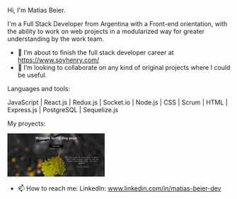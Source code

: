 Hi, I'm Matias Beier.

I'm a Full Stack Developer from Argentina with a Front-end orientation, with the ability to work on web projects in a modularized way for greater understanding by the work team.

- 🌱 I’m about to finish the full stack developer career at https://www.soyhenry.com/
- 👯 I’m looking to collaborate on any kind of original projects where I could be useful.

Languages and tools:

JavaScript | React.js | Redux.js | Socket.io | Node.js | CSS | Scrum | HTML | Express.js | PostgreSQL | Sequelize.js

My proyects:

<img heigth="150px" width="220px" src="assets\277996716_5320950171282891_4662641186401601946_n.jpg">

- 📫 How to reach me: LinkedIn: www.linkedin.com/in/matias-beier-dev

